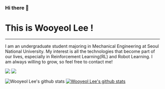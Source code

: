 ### Hi there 👋

# This is Wooyeol Lee !
---

I am an undergraduate student majoring in Mechanical Engineering at Seoul National University. My interest is all the technologies that become part of our lives, especially in Reinforcement Learning(RL) and Robot Learning. I am always willing to grow, so feel free to contact me!

<a href="wooyeol0519@snu.ac.kr" target="_blank"><img src="https://img.shields.io/badge/Email-EA4335?style=flat-square&logo=[Gmail]&logoColor=white"/></a>
<a href="https://www.linkedin.com/in/이우열-8933b9230" target="_blank"><img src="https://img.shields.io/badge/LinkedIn-0A66C2?style=flat-square&logo=LinkedIn&logoColor=white"/></a>

![Wooyeol Lee's github stats](https://github-readme-stats.vercel.app/api?username=thisisWooyeol&show_icons=true)
[![Wooyeol Lee's github stats](https://github-readme-stats.vercel.app/api/top-langs/?username=thisisWooyeol&show_icons=true&hide_border=true&title_color=004386&icon_color=004386&layout=compact)](https://github.com/thisisWooyeol)

<!--
**thisisWooyeol/thisisWooyeol** is a ✨ _special_ ✨ repository because its `README.md` (this file) appears on your GitHub profile.

Here are some ideas to get you started:

- 🔭 I’m currently working on ...
- 🌱 I’m currently learning ...
- 👯 I’m looking to collaborate on ...
- 🤔 I’m looking for help with ...
- 💬 Ask me about ...
- 📫 How to reach me: ...
- 😄 Pronouns: ...
- ⚡ Fun fact: ...
-->
